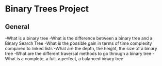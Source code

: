 # Binary Trees Project
## General
-What is a binary tree
-What is the difference between a binary tree and a Binary Search Tree
-What is the possible gain in terms of time complexity compared to linked lists
-What are the depth, the height, the size of a binary tree
-What are the different traversal methods to go through a binary tree
-What is a complete, a full, a perfect, a balanced binary tree
